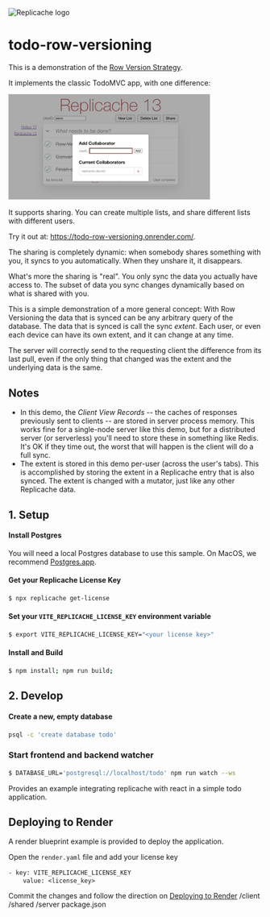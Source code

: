 ![Replicache logo](https://uploads-ssl.webflow.com/623a2f46e064937599256c2d/6269e72c61073c3d561a5015_Lockup%20v2.svg)

# todo-row-versioning

This is a demonstration of the [Row Version Strategy](https://doc.replicache.dev/strategies/row-version).

It implements the classic TodoMVC app, with one difference:

<img src="share.png" width="400">

It supports sharing. You can create multiple lists, and share different lists with different users.

Try it out at: https://todo-row-versioning.onrender.com/.

The sharing is completely dynamic: when somebody shares something with you, it syncs to you automatically. When they unshare it, it disappears.

What's more the sharing is "real". You only sync the data you actually have access to. The subset of data you sync changes dynamically based on what is shared with you.

This is a simple demonstration of a more general concept: With Row Versioning the data that is synced can be any arbitrary query of the database. The data that is synced is call the sync _extent_. Each user, or even each device can have its own extent, and it can change at any time.

The server will correctly send to the requesting client the difference from its last pull, even if the only thing that changed was the extent and the underlying data is the same.

## Notes

- In this demo, the _Client View Records_ -- the caches of responses previously sent to clients -- are stored in server process memory. This works fine for a single-node server like this demo, but for a distributed server (or serverless) you'll need to store these in something like Redis. It's OK if they time out, the worst that will happen is the client will do a full sync.
- The extent is stored in this demo per-user (across the user's tabs). This is accomplished by storing the extent in a Replicache entry that is also synced. The extent is changed with a mutator, just like any other Replicache data.

## 1. Setup

#### Install Postgres

You will need a local Postgres database to use this sample.
On MacOS, we recommend [Postgres.app](https://postgresapp.com/).

#### Get your Replicache License Key

```bash
$ npx replicache get-license
```

#### Set your `VITE_REPLICACHE_LICENSE_KEY` environment variable

```bash
$ export VITE_REPLICACHE_LICENSE_KEY="<your license key>"
```

#### Install and Build

```bash
$ npm install; npm run build;
```

## 2. Develop

#### Create a new, empty database

```bash
psql -c 'create database todo'
```

### Start frontend and backend watcher

```bash
$ DATABASE_URL='postgresql://localhost/todo' npm run watch --ws
```

Provides an example integrating replicache with react in a simple todo application.

## Deploying to Render

A render blueprint example is provided to deploy the application.

Open the `render.yaml` file and add your license key

```
- key: VITE_REPLICACHE_LICENSE_KEY
    value: <license_key>
```

Commit the changes and follow the direction on [Deploying to Render](https://doc.replicache.dev/deploy-render)
/client
/shared
/server
package.json
